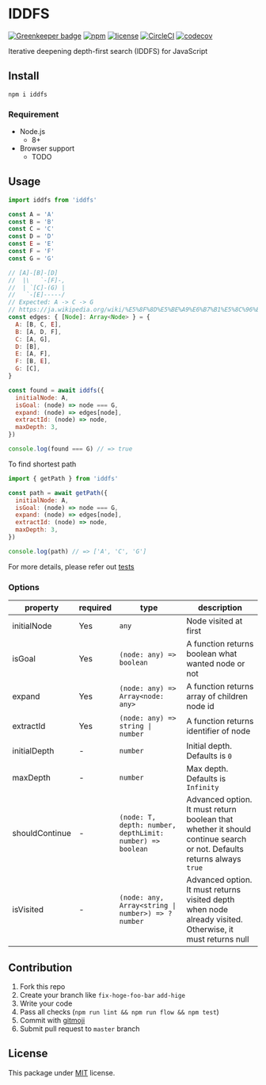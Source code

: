 # IDDFS

[![Greenkeeper badge](https://badges.greenkeeper.io/Leko/IDDFS.svg)](https://greenkeeper.io/)
[![npm](https://img.shields.io/npm/v/iddfs.svg)](https://www.npmjs.com/package/iddfs)
[![license](https://img.shields.io/github/license/Leko/IDDFS.svg)](https://opensource.org/licenses/MIT)
[![CircleCI](https://circleci.com/gh/Leko/IDDFS.svg?style=svg)](https://circleci.com/gh/Leko/IDDFS)
[![codecov](https://codecov.io/gh/Leko/IDDFS/branch/master/graph/badge.svg)](https://codecov.io/gh/Leko/IDDFS)

Iterative deepening depth-first search (IDDFS) for JavaScript

## Install

```
npm i iddfs
```

### Requirement

* Node.js
  * 8+
* Browser support
  * TODO

## Usage

```js
import iddfs from 'iddfs'

const A = 'A'
const B = 'B'
const C = 'C'
const D = 'D'
const E = 'E'
const F = 'F'
const G = 'G'

// [A]-[B]-[D]
//  |\   `-[F]-,
//  | `[C]-(G) |
//   `-[E]-----/
// Expected: A -> C -> G
// https://ja.wikipedia.org/wiki/%E5%8F%8D%E5%BE%A9%E6%B7%B1%E5%8C%96%E6%B7%B1%E3%81%95%E5%84%AA%E5%85%88%E6%8E%A2%E7%B4%A2
const edges: { [Node]: Array<Node> } = {
  A: [B, C, E],
  B: [A, D, F],
  C: [A, G],
  D: [B],
  E: [A, F],
  F: [B, E],
  G: [C],
}

const found = await iddfs({
  initialNode: A,
  isGoal: (node) => node === G,
  expand: (node) => edges[node],
  extractId: (node) => node,
  maxDepth: 3,
})

console.log(found === G) // => true
```

To find shortest path

```js
import { getPath } from 'iddfs'

const path = await getPath({
  initialNode: A,
  isGoal: (node) => node === G,
  expand: (node) => edges[node],
  extractId: (node) => node,
  maxDepth: 3,
})

console.log(path) // => ['A', 'C', 'G']
```

For more details, please refer out [tests](https://github.com/Leko/IDDFS/tree/master/test)

### Options

| property       | required | type                                                      | description                                                                                                           |
| -------------- | -------- | --------------------------------------------------------- | --------------------------------------------------------------------------------------------------------------------- |
| initialNode    | Yes      | `any`                                                     | Node visited at first                                                                                                 |
| isGoal         | Yes      | `(node: any) => boolean`                                  | A function returns boolean what wanted node or not                                                                    |
| expand         | Yes      | `(node: any) => Array<node: any>`                         | A function returns array of children node id                                                                          |
| extractId      | Yes      | `(node: any) => string \| number`                         | A function returns identifier of node                                                                                 |
| initialDepth   | -        | `number`                                                  | Initial depth. Defaults is `0`                                                                                        |
| maxDepth       | -        | `number`                                                  | Max depth. Defaults is `Infinity`                                                                                     |
| shouldContinue | -        | `(node: T, depth: number, depthLimit: number) => boolean` | Advanced option. It must return boolean that whether it should continue search or not. Defaults returns always `true` |
| isVisited      | -        | `(node: any, Array<string \| number>) => ?number`         | Advanced option. It must returns visited depth when node already visited. Otherwise, it must returns null             |

## Contribution

1.  Fork this repo
1.  Create your branch like `fix-hoge-foo-bar` `add-hige`
1.  Write your code
1.  Pass all checks (`npm run lint && npm run flow && npm test`)
1.  Commit with [gitmoji](https://gitmoji.carloscuesta.me/)
1.  Submit pull request to `master` branch

## License

This package under [MIT](https://opensource.org/licenses/MIT) license.
